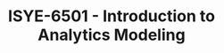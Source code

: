 ---
layout: course
title: ISYE-6501 - Introduction to Analytics Modeling
aliases: IAM
course_id: ISYE-6501
permalink: /ISYE-6501/
---